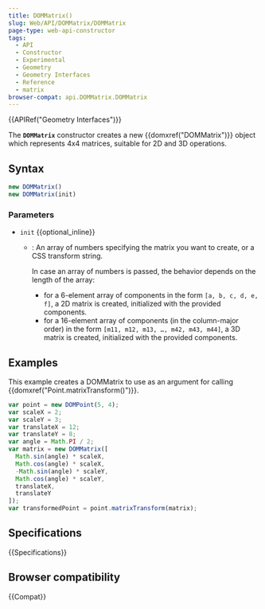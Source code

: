 ```yaml
---
title: DOMMatrix()
slug: Web/API/DOMMatrix/DOMMatrix
page-type: web-api-constructor
tags:
  - API
  - Constructor
  - Experimental
  - Geometry
  - Geometry Interfaces
  - Reference
  - matrix
browser-compat: api.DOMMatrix.DOMMatrix
---
```

{{APIRef("Geometry Interfaces")}}

The **`DOMMatrix`** constructor creates a new
{{domxref("DOMMatrix")}} object which represents 4x4 matrices, suitable for 2D and 3D
operations.

## Syntax

```js
new DOMMatrix()
new DOMMatrix(init)
```

### Parameters

- `init` {{optional_inline}}
  - : An array of numbers specifying the matrix you want to create, or a CSS transform string.

    In case an array of numbers is passed, the behavior depends on the length of the array:
    - for a 6-element array of components in the form `[a, b, c, d, e, f]`, a 2D matrix is created, initialized with the provided components.
    - for a 16-element array of components (in the column-major order) in the form `[m11, m12, m13, …, m42, m43, m44]`, a 3D matrix is created, initialized with the provided components.

## Examples

This example creates a DOMMatrix to use as an argument for calling
{{domxref("Point.matrixTransform()")}}.

```js
var point = new DOMPoint(5, 4);
var scaleX = 2;
var scaleY = 3;
var translateX = 12;
var translateY = 8;
var angle = Math.PI / 2;
var matrix = new DOMMatrix([
  Math.sin(angle) * scaleX,
  Math.cos(angle) * scaleX,
  -Math.sin(angle) * scaleY,
  Math.cos(angle) * scaleY,
  translateX,
  translateY
]);
var transformedPoint = point.matrixTransform(matrix);
```

## Specifications

{{Specifications}}

## Browser compatibility

{{Compat}}

